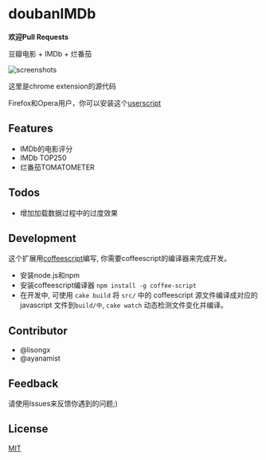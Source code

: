 # doubanIMDb

**欢迎Pull Requests**


豆瓣电影 + IMDb + 烂番茄

![screenshots](http://i.imgur.com/U6MGE.jpg)

这里是chrome extension的源代码

Firefox和Opera用户，你可以安装这个[userscript](http://userscripts.org/scripts/show/103552)

## Features

* IMDb的电影评分
* IMDb TOP250
* 烂番茄TOMATOMETER

## Todos

* 增加加载数据过程中的过度效果

## Development

这个扩展用[coffeescript](http://coffeescript.org/)编写, 你需要coffeescript的编译器来完成开发。

* 安装node.js和npm
* 安装coffeescript编译器 `npm install -g coffee-script`
* 在开发中, 可使用 `cake build` 将 `src/` 中的 coffeescript 源文件编译成对应的 javascript 文件到`build/中`, `cake watch` 动态检测文件变化并编译。

## Contributor

* @lisongx
* @ayanamist

## Feedback

请使用Issues来反馈你遇到的问题;)

## License

[MIT](https://github.com/lisongx/doubanIMDb/blob/master/LICENSE)
